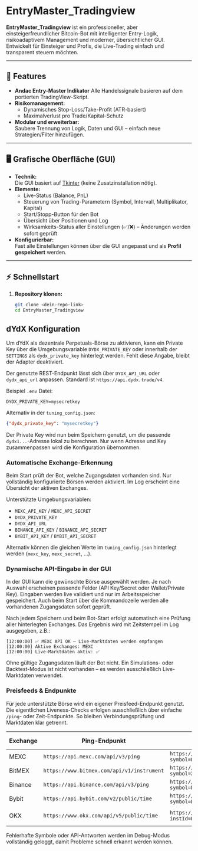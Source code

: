 # EntryMaster_Tradingview

**EntryMaster_Tradingview** ist ein professioneller, aber einsteigerfreundlicher Bitcoin-Bot mit intelligenter Entry-Logik, risikoadaptivem Management und moderner, übersichtlicher GUI.  
Entwickelt für Einsteiger und Profis, die Live-Trading einfach und transparent steuern möchten.

---

## 🚀 **Features**

- **Andac Entry-Master Indikator**
  Alle Handelssignale basieren auf dem portierten TradingView-Skript.
- **Risikomanagement:**  
  - Dynamisches Stop-Loss/Take-Profit (ATR-basiert)
  - Maximalverlust pro Trade/Kapital-Schutz
- **Modular und erweiterbar:**  
  Saubere Trennung von Logik, Daten und GUI – einfach neue Strategien/Filter hinzufügen.

---

## 🖥️ **Grafische Oberfläche (GUI)**

- **Technik:**  
  Die GUI basiert auf [Tkinter](https://docs.python.org/3/library/tkinter.html) (keine Zusatzinstallation nötig).
- **Elemente:**
  - Live-Status (Balance, PnL)
  - Steuerung von Trading-Parametern (Symbol, Intervall, Multiplikator, Kapital)
  - Start/Stopp-Button für den Bot
  - Übersicht über Positionen und Log
  - Wirksamkeits-Status aller Einstellungen (✅/❌) – Änderungen werden sofort geprüft
- **Konfigurierbar:**  
  Fast alle Einstellungen können über die GUI angepasst und als **Profil gespeichert** werden.

---

## ⚡ **Schnellstart**

1. **Repository klonen:**
   ```bash
   git clone <dein-repo-link>
   cd EntryMaster_Tradingview


## dYdX Konfiguration

Um dYdX als dezentrale Perpetuals-Börse zu aktivieren, kann ein Private Key über die Umgebungsvariable `DYDX_PRIVATE_KEY` oder innerhalb der `SETTINGS` als `dydx_private_key` hinterlegt werden. Fehlt diese Angabe, bleibt der Adapter deaktiviert.

Der genutzte REST-Endpunkt lässt sich über `DYDX_API_URL` oder `dydx_api_url` anpassen. Standard ist `https://api.dydx.trade/v4`.

Beispiel `.env` Datei:
```env
DYDX_PRIVATE_KEY=mysecretkey
```

Alternativ in der `tuning_config.json`:
```json
{"dydx_private_key": "mysecretkey"}
```

Der Private Key wird nun beim Speichern genutzt, um die passende
`dydx1...`-Adresse lokal zu berechnen. Nur wenn Adresse und Key zusammenpassen
wird die Konfiguration übernommen.

### Automatische Exchange-Erkennung

Beim Start prüft der Bot, welche Zugangsdaten vorhanden sind. Nur vollständig konfigurierte Börsen werden aktiviert. Im Log erscheint eine Übersicht der aktiven Exchanges.

Unterstützte Umgebungsvariablen:

- `MEXC_API_KEY` / `MEXC_API_SECRET`
- `DYDX_PRIVATE_KEY`
- `DYDX_API_URL`
- `BINANCE_API_KEY` / `BINANCE_API_SECRET`
- `BYBIT_API_KEY` / `BYBIT_API_SECRET`

Alternativ können die gleichen Werte im `tuning_config.json` hinterlegt werden (`mexc_key`, `mexc_secret`, ...).

### Dynamische API-Eingabe in der GUI

In der GUI kann die gewünschte Börse ausgewählt werden. Je nach Auswahl erscheinen passende Felder (API Key/Secret oder Wallet/Private Key). Eingaben werden live validiert und nur im Arbeitsspeicher gespeichert. Auch beim Start über die Kommandozeile werden alle vorhandenen Zugangsdaten sofort geprüft.

Nach jedem Speichern und beim Bot-Start erfolgt automatisch eine Prüfung aller hinterlegten Exchanges. Das Ergebnis wird mit Zeitstempel im Log ausgegeben, z.B.:

```
[12:00:00] ✅ MEXC API OK – Live-Marktdaten werden empfangen
[12:00:00] Aktive Exchanges: MEXC
[12:00:00] Live-Marktdaten aktiv: ✅
```

Ohne gültige Zugangsdaten läuft der Bot nicht. Ein Simulations- oder Backtest-Modus ist nicht vorhanden – es werden ausschließlich Live-Marktdaten verwendet.

### Preisfeeds & Endpunkte

Für jede unterstützte Börse wird ein eigener Preisfeed-Endpunkt genutzt. Die eigentlichen
Liveness-Checks erfolgen ausschließlich über einfache `/ping`- oder Zeit-Endpunkte.
So bleiben Verbindungsprüfung und Marktdaten klar getrennt.

| Exchange | Ping-Endpunkt | Preisfeed | Beispiel-Symbol |
|---------|---------------|-----------|-----------------|
| MEXC | `https://api.mexc.com/api/v3/ping` | `https://contract.mexc.com/api/v1/contract/ticker?symbol=BTC_USDT` | `BTC_USDT` |
| BitMEX | `https://www.bitmex.com/api/v1/instrument` | `https://www.bitmex.com/api/v1/instrument?symbol=XBTUSD` | `XBTUSD` |
| Binance | `https://api.binance.com/api/v3/ping` | `https://api.binance.com/api/v3/ticker/price?symbol=BTCUSDT` | `BTCUSDT` |
| Bybit | `https://api.bybit.com/v2/public/time` | `https://api.bybit.com/v2/public/tickers?symbol=BTCUSDT` | `BTCUSDT` |
| OKX | `https://www.okx.com/api/v5/public/time` | `https://www.okx.com/api/v5/market/ticker?instId=BTC-USDT-SWAP` | `BTC-USDT-SWAP` |

Fehlerhafte Symbole oder API-Antworten werden im Debug-Modus vollständig geloggt, damit
Probleme schnell erkannt werden können.
